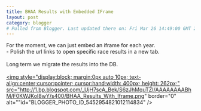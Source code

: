 ```yaml
---
title: BHAA Results with Embedded IFrame
layout: post
category: blogger
# Pulled from Blogger. Last updated there on: Fri Mar 26 14:49:00 GMT 2010
---
```

For the moment, we can just embed an iframe for each year. <br />- Polish the url links to open specific race results in a new tab.<br /><br />Long term we migrate the results into the DB.<br /><br /><a onblur="try {parent.deselectBloggerImageGracefully();} catch(e) {}" href="http://1.bp.blogspot.com/_UjH7scA_Bek/S6zJhMquTZI/AAAAAAAABhM/F0KWJKoI8wY/s1600/BHAA_Results_With_Iframe.png"><img style="display:block; margin:0px auto 10px; text-align:center;cursor:pointer; cursor:hand;width: 400px; height: 262px;" src="http://1.bp.blogspot.com/_UjH7scA_Bek/S6zJhMquTZI/AAAAAAAABhM/F0KWJKoI8wY/s400/BHAA_Results_With_Iframe.png" border="0" alt=""id="BLOGGER_PHOTO_ID_5452954821012114834" /></a>
